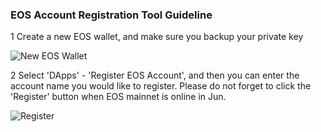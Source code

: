 ### EOS Account Registration Tool Guideline

1 Create a new EOS wallet, and make sure you backup your private key

![New EOS Wallet](http://7b1fck.com1.z0.glb.clouddn.com/2018-05-02-eosmapping14.png)

2 Select 'DApps' - 'Register EOS Account', and then you can enter the account name you would like to register. Please do not forget to click the 'Register' button when EOS mainnet is online in Jun.

![Register](http://7b1fck.com1.z0.glb.clouddn.com/2018-05-02-eosaccount11.jpg)
